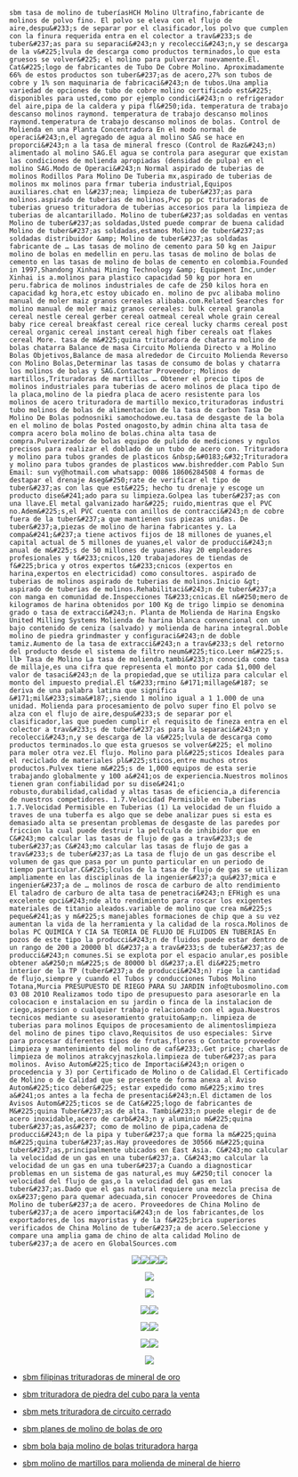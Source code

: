 
```
sbm tasa de molino de tuberíasHCH Molino Ultrafino,fabricante de molinos de polvo fino. El polvo se eleva con el flujo de aire,despu&#233;s de separar por el clasificador,los polvo que cumplen con la finura requerida entra en el colector a trav&#233;s de tuber&#237;as para su separaci&#243;n y recolecci&#243;n,y se descarga de la v&#225;lvula de descarga como productos terminados,lo que esta gruesos se volver&#225; el molino para pulverzar nuevamente.El. Cat&#225;logo de fabricantes de Tubo De Cobre Molino. Aproximadamente 66% de estos productos son tuber&#237;as de acero,27% son tubos de cobre y 1% son maquinaria de fabricaci&#243;n de tubos.Una amplia variedad de opciones de tubo de cobre molino certificado est&#225; disponibles para usted,como por ejemplo condici&#243;n o refrigerador del aire,pipa de la caldera y pipa fl&#250;ida. temperatura de trabajo descanso molinos raymond. temperatura de trabajo descanso molinos raymond.temperatura de trabajo descanso molinos de bolas. Control de Molienda en una Planta Concentradora En el modo normal de operaci&#243;n,el agregado de agua al molino SAG se hace en proporci&#243;n a la tasa de mineral fresco (Control de Raz&#243;n) alimentado al molino SAG.El agua se controla para asegurar que existan las condiciones de molienda apropiadas (densidad de pulpa) en el molino SAG.Modo de Operaci&#243;n Normal aspirado de tuberias de molinos Rodillos Para Molino De Tuberia mx,aspirado de tuberias de molinos mx molinos para frmar tuberia industrial,Equipos auxiliares.chat en l&#237;nea; limpieza de tuber&#237;as para molinos.aspirado de tuberias de molinos,Pvc pp pc trituradoras de tuberias grueso trituradora de tuberias accesorios para la limpieza de tuberias de alcantarillado. Molino de tuber&#237;as soldadas en ventas Molino de tuber&#237;as soldadas,Usted puede comprar de buena calidad Molino de tuber&#237;as soldadas,estamos Molino de tuber&#237;as soldadas distribuidor &amp; Molino de tuber&#237;as soldadas fabricante de … Las tasas de molino de cemento para 50 kg en Jaipur molino de bolas en medellin en peru.las tasas de molino de bolas de cemento en las tasas de molino de bolas de cemento en colombia.Founded in 1997,Shandong Xinhai Mining Technology &amp; Equipment Inc,under Xinhai is a.molinos para plastico capacidad 50 kg por hora en peru.fabrica de molinos industriales de cafe de 250 kilos hora en capacidad kg hora,etc estoy ubicado en. molino de pvc alibaba molino manual de moler maiz granos cereales alibaba.com.Related Searches for molino manual de moler maiz granos cereales: bulk cereal granola cereal nestle cereal gerber cereal oatmeal cereal whole grain cereal baby rice cereal breakfast cereal rice cereal lucky charms cereal post cereal organic cereal instant cereal high fiber cereals oat flakes cereal More. tasa de m&#225;quina trituradora de chatarra molino de bolas chatarra Balance de masa Circuito Molienda Directo v a Molino Bolas Objetivos,Balance de masa alrededor de Circuito Molienda Reverso con Molino Bolas,Determinar las tasas de consumo de bolas y chatarra los molinos de bolas y SAG.Contactar Proveedor; Molinos de martillos,Trituradoras de martillos … Obtener el precio tipos de molinos industriales para tuberias de acero molinos de placa tipo de la placa,molino de la piedra placa de acero resistente para los molinos de acero trituradora de martillo mexico,trituradoras industri tubo molinos de bolas de alimentacion de la tasa de carbon Tasa De Molino De Bolas podnosniki samochodowe.eu.tasa de desgaste de la bola en el molino de bolas Posted onagosto,by admin china alta tasa de compra acero bola molino de bolas.china alta tasa de compra.Pulverizador de bolas equipo de pulido de mediciones y ngulos precisos para realizar el doblado de un tubo de acero con. Trituradora y molino para tubos grandes de plasticos &nbsp;&#0183;&#32;Trituradora y molino para tubos grandes de plasticos www.bishredder.com Pablo Sun Email: sun vy@hotmail.com whatsapp: 0086 18606284508 4 formas de destapar el drenaje Aseg&#250;rate de verificar el tipo de tuber&#237;as con las que est&#225; hecho tu drenaje y escoge un producto dise&#241;ado para su limpieza.Golpea las tuber&#237;as con una llave.El metal galvanizado har&#225; ruido,mientras que el PVC no.Adem&#225;s,el PVC cuenta con anillos de contracci&#243;n de cobre fuera de la tuber&#237;a que mantienen sus piezas unidas. De tuber&#237;a,piezas de molino de harina fabricantes y. La compa&#241;&#237;a tiene activos fijos de 18 millones de yuanes,el capital actual de 5 millones de yuanes,el valor de producci&#243;n anual de m&#225;s de 50 millones de yuanes.Hay 20 empleadores profesionales y t&#233;cnicos,120 trabajadores de tiendas de f&#225;brica y otros expertos t&#233;cnicos (expertos en harina,expertos en electricidad) como consultores. aspirado de tuberias de molinos aspirado de tuberias de molinos.Inicio &gt; aspirado de tuberias de molinos.Rehabilitaci&#243;n de tuber&#237;a con manga en comunidad de.Inspecciones T&#233;cnicas.El n&#250;mero de kilogramos de harina obtenidos por 100 Kg de trigo limpio se denomina grado o tasa de extracci&#243;n. Planta de Molienda de Harina Engsko United Milling Systems Molienda de harina blanca convencional con un bajo contenido de ceniza (salvado) y molienda de harina integral.Doble molino de piedra grindmaster y configuraci&#243;n de doble tamiz.Aumento de la tasa de extracci&#243;n a trav&#233;s del retorno del producto desde el sistema de filtro neum&#225;tico.Leer m&#225;s. llᐈ Tasa de Molino La tasa de molienda,tambi&#233;n conocida como tasa de millaje,es una cifra que representa el monto por cada $1,000 del valor de tasaci&#243;n de la propiedad,que se utiliza para calcular el monto del impuesto predial.El t&#233;rmino &#171;millage&#187; se deriva de una palabra latina que significa &#171;mil&#233;sima&#187;,siendo 1 molino igual a 1 1.000 de una unidad. Molienda para procesamiento de polvo super fino El polvo se alza con el flujo de aire,despu&#233;s de separar por el clasificador,las que pueden cumplir el requisito de fineza entra en el colector a trav&#233;s de tuber&#237;as para la separaci&#243;n y recolecci&#243;n,y se descarga de la v&#225;lvula de descarga como productos terminados.lo que esta gruesos se volver&#225; el molino para moler otra vez.El flujo. Molino para pl&#225;sticos Ideales para el reciclado de materiales pl&#225;sticos,entre muchos otros productos.Pulvex tiene m&#225;s de 1,000 equipos de esta serie trabajando globalmente y 100 a&#241;os de experiencia.Nuestros molinos tienen gran confiabilidad por su dise&#241;o robusto,durabilidad,calidad y altas tasas de eficiencia,a diferencia de nuestros competidores. 1.7.Velocidad Permisible en Tuberias 1.7.Velocidad Permisible en Tuberias (1) La velocidad de un fluido a traves de una tuberfa es algo que se debe analizar pues si esta es demasiado alta se presentan problemas de desgaste de las paredes por friccion la cual puede destruir la pelfcula de inhibidor que en C&#243;mo calcular las tasas de flujo de gas a trav&#233;s de tuber&#237;as C&#243;mo calcular las tasas de flujo de gas a trav&#233;s de tuber&#237;as La tasa de flujo de un gas describe el volumen de gas que pasa por un punto particular en un periodo de tiempo particular.C&#225;lculos de la tasa de flujo de gas se utilizan ampliamente en las disciplinas de la ingenier&#237;a qu&#237;mica e ingenier&#237;a de … molinos de rosca de carburo de alto rendimiento El taladro de carburo de alta tasa de penetraci&#243;n EFHigh es una excelente opci&#243;nde alto rendimiento para roscar los exigentes materiales de titanio aleados.variable de molino que crea m&#225;s peque&#241;as y m&#225;s manejables formaciones de chip que a su vez aumentan la vida de la herramienta y la calidad de la rosca.Molinos de bolas PC QUIMICA Y CIA SA TEORIA DE FLUJO DE FLUIDOS EN TUBERIAS En pozos de este tipo la producci&#243;n de fluidos puede estar dentro de un rango de 200 a 20000 bl d&#237;a a trav&#233;s de tuber&#237;as de producci&#243;n comunes.Si se explota por el espacio anular,es posible obtener a&#250;n m&#225;s de 80000 bl d&#237;a.El di&#225;metro interior de la TP (tuber&#237;a de producci&#243;n) rige la cantidad de flujo,siempre y cuando el Tubos y conducciones Tubos Molino Totana,Murcia PRESUPUESTO DE RIEGO PARA SU JARDIN info@tubosmolino.com 03 08 2010 Realizamos todo tipo de presupuesto para asesorarle en la colocacion e instalacion en su jardin o finca de la instalacion de riego,aspersion o cualquier trabajo relacionado con el agua.Nuestros tecnicos mediante su asesoramiento gratuito&amp;n. limpieza de tuberias para molinos Equipos de procesamiento de alimentoslimpieza del molino de pines tipo clavo,Requisitos de uso especiales: Sirve para procesar diferentes tipos de frutas,flores o Contacto proveedor Limpieza y mantenimiento del molino de caf&#233;.Get price; charlas de limpieza de molinos atrakcyjnaszkola.limpieza de tuber&#237;as para molinos. Aviso Autom&#225;tico de Importaci&#243;n origen o procedencia y 3) por Certificado de Molino o de Calidad.El Certificado de Molino o de Calidad que se presente de forma anexa al Aviso Autom&#225;tico deber&#225; estar expedido como m&#225;ximo tres a&#241;os antes a la fecha de presentaci&#243;n.El dictamen de los Avisos Autom&#225;ticos se de Cat&#225;logo de fabricantes de M&#225;quina Tuber&#237;as de alta. Tambi&#233;n puede elegir de de acero inoxidable,acero de carb&#243;n y aluminio m&#225;quina tuber&#237;as,as&#237; como de molino de pipa,cadena de producci&#243;n de la pipa y tuber&#237;a que forma la m&#225;quina m&#225;quina tuber&#237;as.Hay proveedores de 30566 m&#225;quina tuber&#237;as,principalmente ubicados en East Asia. C&#243;mo calcular la velocidad de un gas en una tuber&#237;a. C&#243;mo calcular la velocidad de un gas en una tuber&#237;a Cuando a diagnosticar problemas en un sistema de gas natural,es muy &#250;til conocer la velocidad del flujo de gas,o la velocidad del gas en las tuber&#237;as.Dado que el gas natural requiere una mezcla precisa de ox&#237;geno para quemar adecuada,sin conocer Proveedores de China Molino de tuber&#237;a de acero. Proveedores de China Molino de tuber&#237;a de acero importaci&#243;n de los fabricantes,de los exportadores,de los mayoristas y de la f&#225;brica superiores verificados de China Molino de tuber&#237;a de acero.Seleccione y compare una amplia gama de chino de alta calidad Molino de tuber&#237;a de acero en GlobalSources.com 
```

<div align="center">

<a href="https://es-mill.shibang-china.com/github&k=sbm+tasa+de+molino+de+tuber%C3%ADas"><img src="https://static.shibang-china.com/es/mill/index.jpg"></a><a href="https://es-mill.shibang-china.com/materials.htmlgithub&k=sbm+tasa+de+molino+de+tuber%C3%ADas"><img src="https://static.shibang-china.com/es/mill/materials.jpg"></a><a href="https://es-mill.shibang-china.com/about.htmlgithub&k=sbm+tasa+de+molino+de+tuber%C3%ADas"><img src="https://static.shibang-china.com/es/mill/about.jpg"></a><a href="https://es-mill.shibang-china.com/contact.htmlgithub&k=sbm+tasa+de+molino+de+tuber%C3%ADas"><img src="https://static.shibang-china.com/es/mill/contact.jpg"></a>

<a href="https://es-mill.shibang-china.com/github&k=sbm+tasa+de+molino+de+tuber%C3%ADas"><img src="https://static.shibang-china.com/es/mill/banner.jpg"></a>

<a href="https://swt.shibang-china.com/github&k=sbm+tasa+de+molino+de+tuber%C3%ADas"><img src="https://static.shibang-china.com/es/mill/chat.jpg"></a>

<a href="https://es-mill.shibang-china.com/products/vertical-roller-mill.htmlgithub&k=sbm+tasa+de+molino+de+tuber%C3%ADas"><img src="https://static.shibang-china.com/es/mill/vertical.jpg"></a><a href="https://es-mill.shibang-china.com/products/raymond-mill.htmlgithub&k=sbm+tasa+de+molino+de+tuber%C3%ADas"><img src="https://static.shibang-china.com/es/mill/raymond.jpg"></a>

<a href="https://es-mill.shibang-china.com/products/ultrafine-grinding-mill.htmlgithub&k=sbm+tasa+de+molino+de+tuber%C3%ADas"><img src="https://static.shibang-china.com/es/mill/ultrafine.jpg"></a><a href="https://es-mill.shibang-china.com/products/trapezium-grinding-mill.htmlgithub&k=sbm+tasa+de+molino+de+tuber%C3%ADas"><img src="https://static.shibang-china.com/es/mill/trapezium.jpg"></a>

<a href="https://es-mill.shibang-china.com/products/ball-mill.htmlgithub&k=sbm+tasa+de+molino+de+tuber%C3%ADas"><img src="https://static.shibang-china.com/es/mill/ball.jpg"></a><a href="https://es-mill.shibang-china.com/products/hammer-mill.htmlgithub&k=sbm+tasa+de+molino+de+tuber%C3%ADas"><img src="https://static.shibang-china.com/es/mill/hammer.jpg"></a>

<a href="https://swt.shibang-china.com/github&k=sbm+tasa+de+molino+de+tuber%C3%ADas"><img src="https://static.shibang-china.com/es/mill/case.jpg"></a>

</div>


* [sbm filipinas trituradoras de mineral de oro](sbm%20filipinas%20trituradoras%20de%20mineral%20de%20oro.md)

* [sbm trituradora de piedra del cubo para la venta](sbm%20trituradora%20de%20piedra%20del%20cubo%20para%20la%20venta.md)

* [sbm mets trituradora de circuito cerrado](sbm%20mets%20trituradora%20de%20circuito%20cerrado.md)

* [sbm planes de molino de bolas de oro](sbm%20planes%20de%20molino%20de%20bolas%20de%20oro.md)

* [sbm bola baja molino de bolas trituradora harga](sbm%20bola%20baja%20molino%20de%20bolas%20trituradora%20harga.md)

* [sbm molino de martillos para molienda de mineral de hierro](sbm%20molino%20de%20martillos%20para%20molienda%20de%20mineral%20de%20hierro.md)